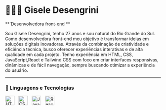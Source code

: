 # 👩🏻‍💻 Gisele Desengrini

**`Desenvolvedora front-end **

Sou Gisele Desengrini, tenho 27 anos e sou natural do Rio Grande do Sul. 
Como desenvolvedora front-end meu objetivo é transformar ideias em soluções digitais inovadoras. 
Através da combinação de criatividade e eficiência técnica, busco oferecer experiências interativas e de alta qualidade em cada projeto.
Tenho experiência em HTML, CSS, JavaScript,React e Tailwind CSS com foco em criar interfaces responsivas, dinâmicas e de fácil navegação, sempre buscando otimizar a experiência do usuário. 



---

### 🤖 Linguagens e Tecnologias

<img 
    align="left" 
    alt="HTML"
    title="HTML" 
    width="30px" 
    style="padding-right: 10px;" 
    src="https://cdn.jsdelivr.net/gh/devicons/devicon@latest/icons/html5/html5-original.svg" 
/>
<img 
    align="left" 
    alt="CSS" 
    title="CSS"
    width="30px" 
    style="padding-right: 10px;" 
    src="https://cdn.jsdelivr.net/gh/devicons/devicon@latest/icons/css3/css3-original.svg" 
/>
<img 
    align="left" 
    alt="JavaScript" 
    title="JavaScript"
    width="30px" 
    style="padding-right: 10px;" 
    src="https://cdn.jsdelivr.net/gh/devicons/devicon@latest/icons/javascript/javascript-original.svg" 
/>

<img 
    align="left" 
    alt="React" 
    title="React"
    width="30px" 
    style="padding-right: 10px;" 
    src="https://cdn.jsdelivr.net/gh/devicons/devicon@latest/icons/react/react-original.svg"  
/>




<br/>
<br/>
